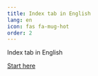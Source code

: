```yaml
---
title: Index tab in English
lang: en
icon: fas fa-mug-hot
order: 2
---
```


Index tab in English

[Start here](/en)
